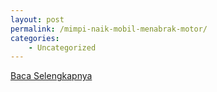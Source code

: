 ```yaml
---
layout: post
permalink: /mimpi-naik-mobil-menabrak-motor/
categories:
    - Uncategorized
---
```


[Baca Selengkapnya](/01)